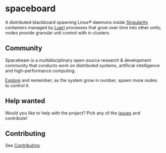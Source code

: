 # spaceboard

A distributed blackboard spawning Linux® daemons inside [Singularity](https://github.com/sylabs/singularity) containers managed by [Luerl](https://github.com/rvirding/luerl) processes that grow over time into other units; nodes provide granular unit control with in clusters.

## Community
Spacebeam is a multidisciplinary open-source research & development community that conducts work on distributed systems, artificial intelligence and high-performance computing.

[Explore](https://github.com/spacebeam) and remember; as the system grow in number, spawn more nodes to control it.

## Help wanted

Would you like to help with the project? Pick any of the [issues](https://github.com/spacebeam/spaceboard/issues) and contribute!

## Contributing

See  [Contributing](CONTRIBUTING.md).
